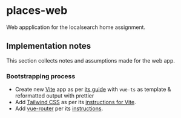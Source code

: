 # places-web

Web appplication for the localsearch home assignment.

## Implementation notes

This section collects notes and assumptions made for the web app.

### Bootstrapping process

-   Create new [Vite][] app as per [its guide][vite-guide] with `vue-ts` as template & reformatted output with prettier
-   Add [Tailwind CSS][tailwindcss] as per its [instructions for Vite][tailwindcss-vite].
-   Add [vue-router][] per its [instructions][vue-router-instructions].

[Vite]: https://vitejs.dev
[vite-guide]: https://vitejs.dev/guide/
[tailwindcss]: https://tailwindcss.com
[tailwindcss-vite]: https://tailwindcss.com/docs/guides/vite
[vue-router]: https://router.vuejs.org
[vue-router-instructions]: https://router.vuejs.org/guide/#javascript
